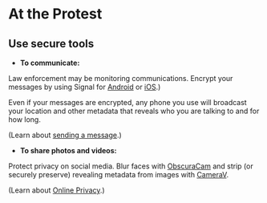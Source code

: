 [Title]: # (At the Protest)
[Order]: # (4)

# At the Protest

## Use secure tools

*   **To communicate:**  

Law enforcement may be monitoring communications. Encrypt your messages by using Signal for [Android](umbrella://lesson/signal-for-android) or [iOS](umbrella://lesson/signal-for-ios).) 

Even if your messages are encrypted, any phone you use will broadcast your location and other metadata that reveals who you are talking to and for how long.

(Learn about [sending a message](umbrella://lesson/sending-a-message).) 

*   **To share photos and videos:** 

Protect privacy on social media. Blur faces with [ObscuraCam](umbrella://lesson/obscuracam) and strip (or securely preserve) revealing metadata from images with [CameraV](https://guardianproject.info/apps/camerav/).

(Learn about [Online Privacy](umbrella://communications/online-privacy/beginner).)





